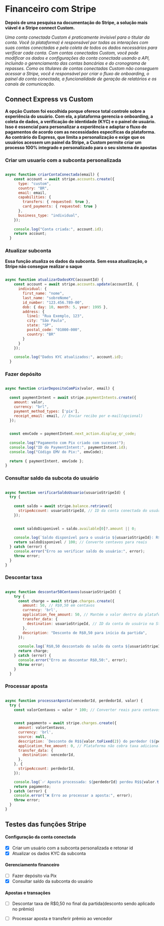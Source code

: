 # Financeiro com Stripe

**Depois de uma pesquisa na documentação do Stripe, a solução mais viável é a Stripe connect Custom.**


_Uma conta conectada Custom é praticamente invisível para o titular da conta. Você (a plataforma) é responsável por todas as
interações com suas contas conectadas e pela coleta de todos os dados necessários para verificar cada conta.
Com contas conectadas Custom, você pode modificar os dados e configurações da conta conectada usando a API, incluindo o gerenciamento das contas bancárias e do cronograma de repasses. Como os titulares de contas conectadas Custom não conseguem acessar a Stripe, você é responsável por criar o fluxo de onboarding, o painel da conta conectada, a funcionalidade de geração de relatórios e os canais de comunicação._


## Connect Express vs Custom

**A opção Custom foi escolhida porque oferece total controle sobre a experiência do usuário. Com ela, a plataforma gerencia o onboarding, a coleta de dados, a verificação de identidade (KYC) e o painel de usuário. Isso é essencial para personalizar a experiência e adaptar o fluxo de pagamentos de acordo com as necessidades específicas da plataforma. Ao contrário do Express, que limita a personalização e exige que os usuários acessem um painel da Stripe, a Custom permite criar um processo 100% integrado e personalizado para o seu sistema de apostas**


### Criar um usuario com a subconta personalizada

```javascript

async function criarContaConectada(email) {
    const account = await stripe.accounts.create({
      type: "custom",
      country: "BR",
      email: email,
      capabilities: {
        transfers: { requested: true },
        card_payments: { requested: true }
      },
      business_type: "individual",
    });
  
    console.log("Conta criada:", account.id);
    return account;
  }

```

### Atualizar subconta
**Essa função atualiza os dados da subconta. Sem essa atualização, o Stripe não consegue realizar o saque**

```javascript

async function atualizarDadosKYC(accountId) {
    const account = await stripe.accounts.update(accountId, {
      individual: {
        first_name: "nome",
        last_name: "sobreNome",
        id_number: "123.456.789-00",
        dob: { day: 10, month: 5, year: 1995 },
        address: {
          line1: "Rua Exemplo, 123",
          city: "São Paulo",
          state: "SP",
          postal_code: "01000-000",
          country: "BR"
        }
      }
    });
  
    console.log("Dados KYC atualizados:", account.id);
  }

```

### Fazer depósito

```javascript

async function criarDepositoComPix(valor, email) {
  
  const paymentIntent = await stripe.paymentIntents.create({
    amount: valor, 
    currency: "brl",
    payment_method_types: ['pix'], 
    receipt_email: email, // Enviar recibo por e-mail(opcional)
  });

  
  const emvCode = paymentIntent.next_action.display_qr_code;
  
  console.log("Pagamento com Pix criado com sucesso!");
  console.log("ID do PaymentIntent:", paymentIntent.id);
  console.log("Código EMV do Pix:", emvCode);
  
  return { paymentIntent, emvCode };
}

```

### Consultar saldo da subcota do usuário

```javascript

async function verificarSaldoUsuario(usuarioStripeId) {
  try {
   
    const saldo = await stripe.balance.retrieve({
      stripeAccount: usuarioStripeId, // ID da conta conectada do usuário
    });

    
    const saldoDisponivel = saldo.available[0]?.amount || 0;
    
    console.log(`Saldo disponível para o usuário ${usuarioStripeId}: R$${(saldoDisponivel / 100).toFixed(2)}`);
    return saldoDisponivel / 100; // Converte centavos para reais
  } catch (error) {
    console.error("Erro ao verificar saldo do usuário:", error);
    throw error;
  }
}

```

### Descontar taxa

```javascript

async function descontar50Centavos(usuarioStripeId) {
    try {
      const charge = await stripe.charges.create({
        amount: 50, // R$0,50 em centavos
        currency: 'brl',
        application_fee_amount: 50, // Mantém o valor dentro da plataforma
        transfer_data: {
          destination: usuarioStripeId, // ID da conta do usuário na Stripe
        },
        description: "Desconto de R$0,50 para início da partida",
      });
  
      console.log(`R$0,50 descontado do saldo da conta ${usuarioStripeId}: ${charge.id}`);
      return charge;
    } catch (error) {
      console.error("Erro ao descontar R$0,50:", error);
      throw error;
    }
  }

```

### Processar aposta

```javascript

async function processarAposta(vencedorId, perdedorId, valor) {
  try {
    const valorCentavos = valor * 100; // Converter reais para centavos

    
    const pagamento = await stripe.charges.create({
      amount: valorCentavos,
      currency: 'brl',
      source: null, 
      description: `Desconto de R$${valor.toFixed(2)} do perdedor (${perdedorId}) para aposta`,
      application_fee_amount: 0, // Plataforma não cobra taxa adicional
      transfer_data: {
        destination: vencedorId, 
      },
    }, {
      stripeAccount: perdedorId, 
    });

    console.log(`✅ Aposta processada: ${perdedorId} perdeu R$${valor.toFixed(2)} para ${vencedorId}.`);
    return pagamento;
  } catch (error) {
    console.error("❌ Erro ao processar a aposta:", error);
    throw error;
  }
}

```

## Testes das funções Stripe

#### Configuração da conta conectada
- [x] Criar um usuário com a subconta personalizada e retonar id
- [x] Atualizar os dados KYC da subconta  

#### Gerenciamento financeiro  
- [ ] Fazer depósito via Pix  
- [x] Consultar saldo da subconta do usuário  

#### Apostas e transações  
- [ ] Descontar taxa de R$0,50 no final da partida(desconto sendo aplicado no prêmio)
- [ ] Processar aposta e transferir prêmio ao vencedor  

